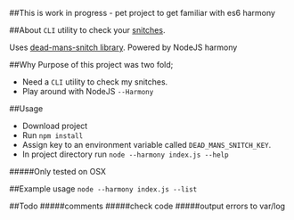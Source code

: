 ##This is work in progress - pet project to get familiar with es6 harmony

##About
`CLI` utility to check your [snitches]().

Uses [dead-mans-snitch library](https://www.npmjs.com/package/dead-mans-snitch).
Powered by NodeJS harmony

##Why
Purpose of this project was two fold;
- Need a `CLI` utility to check my snitches.
- Play around with NodeJS `--Harmony`

##Usage

- Download project
- Run `npm install`
- Assign key to an environment variable called `DEAD_MANS_SNITCH_KEY`.
- In project directory run `node --harmony index.js --help`

#####Only tested on OSX

##Example usage
`node --harmony index.js --list`

##Todo
#####comments
#####check code
#####output errors to var/log